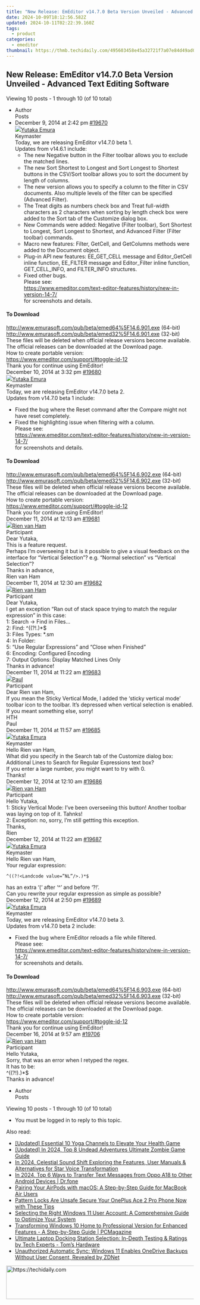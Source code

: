 ```yaml
---
title: "New Release: EmEditor v14.7.0 Beta Version Unveiled - Advanced Text Editing Software"
date: 2024-10-09T18:12:56.582Z
updated: 2024-10-11T02:22:39.160Z
tags:
  - product
categories:
  - emeditor
thumbnail: https://thmb.techidaily.com/495603458e45a32721f7a07e84d49ad0a4941ec402ad379c10e0f3eea750a806.jpg
---
```


## New Release: EmEditor v14.7.0 Beta Version Unveiled - Advanced Text Editing Software

Viewing 10 posts - 1 through 10 (of 10 total)

* Author  
Posts
* December 9, 2014 at 2:42 pm [#19670](https://tools.techidaily.com/emeditor/products/)  
[![](https://secure.gravatar.com/avatar/a0a6377144ed3636f985d87303f65ed2?s=80&d=identicon&r=g)Yutaka Emura](https://www.emeditor.com/forums/users/yemura/ "View Yutaka Emura's profile")  
Keymaster  
Today, we are releasing EmEditor v14.7.0 beta 1.  
Updates from v14.6.1 include:  
   * The new Negative button in the Filter toolbar allows you to exclude the matched lines.  
   * The new Sort Shortest to Longest and Sort Longest to Shortest buttons in the CSV/Sort toolbar allows you to sort the document by length of columns.  
   * The new version allows you to specify a column to the filter in CSV documents. Also multiple levels of the filter can be specified (Advanced Filter).  
   * The Treat digits as numbers check box and Treat full-width characters as 2 characters when sorting by length check box were added to the Sort tab of the Customize dialog box.  
   * New Commands were added: Negative (Filter toolbar), Sort Shortest to Longest, Sort Longest to Shortest, and Advanced Filter (Filter toolbar) commands.  
   * Macro new features: Filter, GetCell, and GetColumns methods were added to the Document object.  
   * Plug-in API new features: EE\_GET\_CELL message and Editor\_GetCell inline function, EE\_FILTER message and Editor\_Filter inline function, GET\_CELL\_INFO, and FILTER\_INFO structures.  
   * Fixed other bugs.  
Please see:  
<https://www.emeditor.com/text-editor-features/history/new-in-version-14-7/>  
 for screenshots and details.  
#### To Download
<http://www.emurasoft.com/pub/beta/emed64%5F14.6.901.exe> (64-bit)  
<http://www.emurasoft.com/pub/beta/emed32%5F14.6.901.exe> (32-bit)  
These files will be deleted when official release versions become available. The official releases can be downloaded at the Download page.  
How to create portable version:  
<https://www.emeditor.com/support/#toggle-id-12>  
Thank you for continue using EmEditor!  
December 10, 2014 at 3:32 pm [#19680](https://tools.techidaily.com/emeditor/products/)  
[![](https://secure.gravatar.com/avatar/a0a6377144ed3636f985d87303f65ed2?s=80&d=identicon&r=g)Yutaka Emura](https://www.emeditor.com/forums/users/yemura/ "View Yutaka Emura's profile")  
Keymaster  
Today, we are releasing EmEditor v14.7.0 beta 2.  
Updates from v14.7.0 beta 1 include:  
   * Fixed the bug where the Reset command after the Compare might not have reset completely.  
   * Fixed the highlighting issue when filtering with a column.  
Please see:  
<https://www.emeditor.com/text-editor-features/history/new-in-version-14-7/>  
 for screenshots and details.  
#### To Download
<http://www.emurasoft.com/pub/beta/emed64%5F14.6.902.exe> (64-bit)  
<http://www.emurasoft.com/pub/beta/emed32%5F14.6.902.exe> (32-bit)  
These files will be deleted when official release versions become available. The official releases can be downloaded at the Download page.  
How to create portable version:  
<https://www.emeditor.com/support/#toggle-id-12>  
Thank you for continue using EmEditor!  
December 11, 2014 at 12:13 am [#19681](https://tools.techidaily.com/emeditor/products/)  
[![](https://secure.gravatar.com/avatar/e6af1a9ed47c1b77500e6d7cfd4cddef?s=80&d=identicon&r=g)Rien van Ham](https://www.emeditor.com/forums/users/rien-van-ham/ "View Rien van Ham's profile")  
Participant  
Dear Yutaka,  
This is a feature request.  
Perhaps I’m overseeing it but is it possible to give a visual feedback on the interface for “Vertical Selection”? e.g. “Normal selection” vs “Vertical Selection”?  
Thanks in advance,  
Rien van Ham  
December 11, 2014 at 12:30 am [#19682](https://tools.techidaily.com/emeditor/products/)  
[![](https://secure.gravatar.com/avatar/e6af1a9ed47c1b77500e6d7cfd4cddef?s=80&d=identicon&r=g)Rien van Ham](https://www.emeditor.com/forums/users/rien-van-ham/ "View Rien van Ham's profile")  
Participant  
Dear Yutaka,  
I get an exception “Ran out of stack space trying to match the regular expression” in this case:  
1: Search -> Find in Files…  
 2: Find: ^((?!<Landcode value=”NL”/>.)\*$  
 3: Files Types: \*.sm  
 4: In Folder: <whatever>  
 5: “Use Regular Expressions” and “Close when Finished”  
 6: Encoding: Configured Encoding  
 7: Output Options: Display Matched Lines Only  
Thanks in advance!  
December 11, 2014 at 11:22 am [#19683](https://tools.techidaily.com/emeditor/products/)  
[![](https://secure.gravatar.com/avatar/2f52ece1d9ae36845882be320e55817e?s=80&d=identicon&r=g)Paul](https://www.emeditor.com/forums/users/paul-g/ "View Paul's profile")  
Participant  
Dear Rien van Ham,  
If you mean the Sticky Vertical Mode, I added the ‘sticky vertical mode’ toolbar icon to the toolbar. It’s depressed when vertical selection is enabled.  
If you meant something else, sorry!  
HTH  
 Paul  
December 11, 2014 at 11:57 am [#19685](https://tools.techidaily.com/emeditor/products/)  
[![](https://secure.gravatar.com/avatar/a0a6377144ed3636f985d87303f65ed2?s=80&d=identicon&r=g)Yutaka Emura](https://www.emeditor.com/forums/users/yemura/ "View Yutaka Emura's profile")  
Keymaster  
Hello Rien van Ham,  
What did you specify in the Search tab of the Customize dialog box: Additional Lines to Search for Regular Expressions text box?  
If you enter a large number, you might want to try with 0.  
Thanks!  
December 12, 2014 at 12:10 am [#19686](https://tools.techidaily.com/emeditor/products/)  
[![](https://secure.gravatar.com/avatar/e6af1a9ed47c1b77500e6d7cfd4cddef?s=80&d=identicon&r=g)Rien van Ham](https://www.emeditor.com/forums/users/rien-van-ham/ "View Rien van Ham's profile")  
Participant  
Hello Yutaka,  
1: Sticky Vertical Mode: I’ve been overseeiing this button! Another toolbar was laying on top of it. Tahnks!  
 2: Exception: no, sorry, I’m still gettting this exception.  
Thanks,  
Rien  
December 12, 2014 at 11:22 am [#19687](https://tools.techidaily.com/emeditor/products/)  
[![](https://secure.gravatar.com/avatar/a0a6377144ed3636f985d87303f65ed2?s=80&d=identicon&r=g)Yutaka Emura](https://www.emeditor.com/forums/users/yemura/ "View Yutaka Emura's profile")  
Keymaster  
Hello Rien van Ham,  
Your regular expression:  
```  
^((?!<Landcode value=”NL”/>.)*$  
```  
has an extra ‘(‘ after ‘^’ and before ‘?!’.  
Can you rewrite your regular expression as simple as possible?  
December 12, 2014 at 2:50 pm [#19689](https://tools.techidaily.com/emeditor/products/)  
[![](https://secure.gravatar.com/avatar/a0a6377144ed3636f985d87303f65ed2?s=80&d=identicon&r=g)Yutaka Emura](https://www.emeditor.com/forums/users/yemura/ "View Yutaka Emura's profile")  
Keymaster  
Today, we are releasing EmEditor v14.7.0 beta 3.  
Updates from v14.7.0 beta 2 include:  
   * Fixed the bug where EmEditor reloads a file while filtered.  
Please see:  
<https://www.emeditor.com/text-editor-features/history/new-in-version-14-7/>  
 for screenshots and details.  
#### To Download
<http://www.emurasoft.com/pub/beta/emed64%5F14.6.903.exe> (64-bit)  
<http://www.emurasoft.com/pub/beta/emed32%5F14.6.903.exe> (32-bit)  
These files will be deleted when official release versions become available. The official releases can be downloaded at the Download page.  
How to create portable version:  
<https://www.emeditor.com/support/#toggle-id-12>  
Thank you for continue using EmEditor!  
December 16, 2014 at 9:57 am [#19706](https://tools.techidaily.com/emeditor/products/)  
[![](https://secure.gravatar.com/avatar/e6af1a9ed47c1b77500e6d7cfd4cddef?s=80&d=identicon&r=g)Rien van Ham](https://www.emeditor.com/forums/users/rien-van-ham/ "View Rien van Ham's profile")  
Participant  
Hello Yutaka,  
Sorry, that was an error when I retyped the regex.  
It has to be:  
 ^((?!<Landcode value=”NL”/>).)\*$  
Thanks in advance!
* Author  
Posts

Viewing 10 posts - 1 through 10 (of 10 total)

* You must be logged in to reply to this topic.

<ins class="adsbygoogle"
     style="display:block"
     data-ad-format="autorelaxed"
     data-ad-client="ca-pub-7571918770474297"
     data-ad-slot="1223367746"></ins>

<ins class="adsbygoogle"
     style="display:block"
     data-ad-client="ca-pub-7571918770474297"
     data-ad-slot="8358498916"
     data-ad-format="auto"
     data-full-width-responsive="true"></ins>

<span class="atpl-alsoreadstyle">Also read:</span>
<div><ul>
<li><a href="https://youtube-video-recordings.techidaily.com/updated-essential-10-yoga-channels-to-elevate-your-health-game/"><u>[Updated] Essential 10 Yoga Channels to Elevate Your Health Game</u></a></li>
<li><a href="https://screen-activity-recording.techidaily.com/updated-in-2024-top-8-undead-adventures-ultimate-zombie-game-guide/"><u>[Updated] In 2024, Top 8 Undead Adventures Ultimate Zombie Game Guide</u></a></li>
<li><a href="https://voice-adjusting.techidaily.com/in-2024-celestial-sound-shift-exploring-the-features-user-manuals-and-alternatives-for-star-voice-transformation/"><u>In 2024, Celestial Sound Shift Exploring the Features, User Manuals & Alternatives for Star Voice Transformation</u></a></li>
<li><a href="https://android-transfer.techidaily.com/in-2024-top-6-ways-to-transfer-text-messages-from-oppo-a18-to-other-android-devices-drfone-by-drfone-transfer-from-android-transfer-from-android/"><u>In 2024, Top 6 Ways to Transfer Text Messages from Oppo A18 to Other Android Devices | Dr.fone</u></a></li>
<li><a href="https://tech-recovery.techidaily.com/pairing-your-airpods-with-macos-a-step-by-step-guide-for-macbook-air-users/"><u>Pairing Your AirPods with macOS: A Step-by-Step Guide for MacBook Air Users</u></a></li>
<li><a href="https://easy-unlock-android.techidaily.com/pattern-locks-are-unsafe-secure-your-oneplus-ace-2-pro-phone-now-with-these-tips-by-drfone-android/"><u>Pattern Locks Are Unsafe Secure Your OnePlus Ace 2 Pro Phone Now with These Tips</u></a></li>
<li><a href="https://win-popular.techidaily.com/selecting-the-right-windows-11-user-account-a-comprehensive-guide-to-optimize-your-system/"><u>Selecting the Right Windows 11 User Account: A Comprehensive Guide to Optimize Your System</u></a></li>
<li><a href="https://win-popular.techidaily.com/transforming-windows-10-home-to-professional-version-for-enhanced-features-a-step-by-step-guide-pcmagazine/"><u>Transforming Windows 10 Home to Professional Version for Enhanced Features - A Step-by-Step Guide | PCMagazine</u></a></li>
<li><a href="https://win-popular.techidaily.com/ultimate-laptop-docking-station-selection-in-depth-testing-and-ratings-by-tech-experts-toms-hardware/"><u>Ultimate Laptop Docking Station Selection: In-Depth Testing & Ratings by Tech Experts - Tom’s Hardware</u></a></li>
<li><a href="https://win-popular.techidaily.com/unauthorized-automatic-sync-windows-11-enables-onedrive-backups-without-user-consent-revealed-by-zdnet/"><u>Unauthorized Automatic Sync: Windows 11 Enables OneDrive Backups Without User Consent, Revealed by ZDNet</u></a></li>
</ul></div>

<!-- affiliate ads begin -->
<a href="https://unicoeye.pxf.io/c/5597632/2134224/18498" target="_top" id="2134224">
  <img src="//a.impactradius-go.com/display-ad/18498-2134224" border="0" alt="https://techidaily.com" width="728" height="90"/>
</a>
<img height="0" width="0" src="https://unicoeye.pxf.io/i/5597632/2134224/18498" style="position:absolute;visibility:hidden;" border="0" />
<!-- affiliate ads end -->

